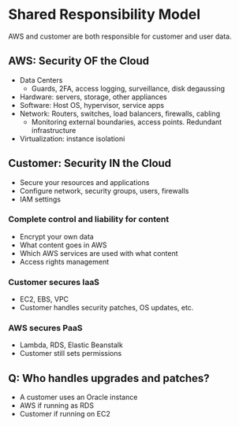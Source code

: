 # Shared Responsibility Model
AWS and customer are both responsible for customer and user data.

## AWS: Security OF the Cloud
* Data Centers
    * Guards, 2FA, access logging, surveillance, disk degaussing
* Hardware: servers, storage, other appliances
* Software: Host OS, hypervisor, service apps
* Network: Routers, switches, load balancers, firewalls, cabling
    * Monitoring external boundaries, access points. Redundant infrastructure
* Virtualization: instance isolationi

## Customer: Security IN the Cloud
* Secure your resources and applications
* Configure network, security groups, users, firewalls
* IAM settings

### Complete control and liability for content
* Encrypt your own data
* What content goes in AWS
* Which AWS services are used with what content
* Access rights management

### Customer secures IaaS
* EC2, EBS, VPC
* Customer handles security patches, OS updates, etc.

### AWS secures PaaS
* Lambda, RDS, Elastic Beanstalk
* Customer still sets permissions

## Q: Who handles upgrades and patches?
* A customer uses an Oracle instance
* AWS if running as RDS
* Customer if running on EC2

